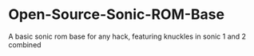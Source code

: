 # Open-Source-Sonic-ROM-Base
A basic sonic rom base for any hack, featuring knuckles in sonic 1 and 2 combined
